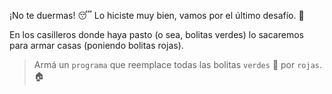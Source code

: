 <gs-toolbox toolbox-url="https://raw.githubusercontent.com/MumukiProject/mumuki-guia-gobstones-practica-primeros-programas-kids/master/assets/toolbox_1553281025747.xml"></gs-toolbox>

¡No te duermas! :sleeping: Lo hiciste muy bien, vamos por el último desafío. :muscle:

En los casilleros donde haya pasto (o sea, bolitas verdes) lo sacaremos para armar casas (poniendo bolitas rojas). 

> Armá un `programa` que reemplace todas las bolitas `verdes` :seedling: por `rojas`. :house:
